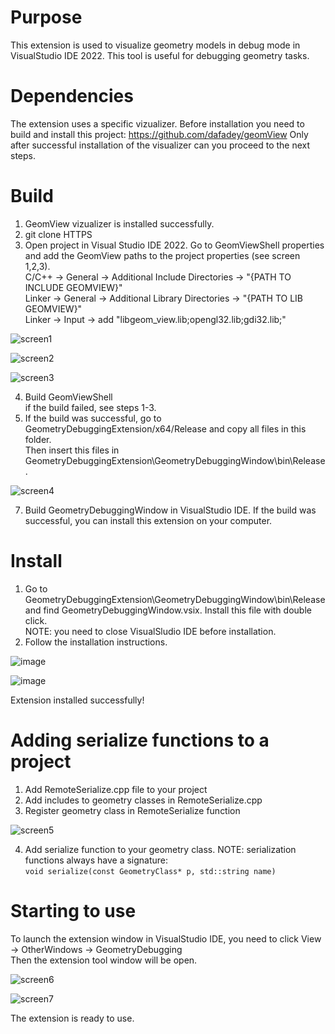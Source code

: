 # Purpose
This extension is used to visualize geometry models in debug mode in VisualStudio IDE 2022.
This tool is useful for debugging geometry tasks.

# Dependencies
The extension uses a specific vizualizer. Before installation you need to build and install this project:
https://github.com/dafadey/geomView
Only after successful installation of the visualizer can you proceed to the next steps.

# Build
1. GeomView vizualizer is installed successfully.
2. git clone HTTPS
3. Open project in Visual Studio IDE 2022. Go to GeomViewShell properties and add the GeomView paths to the project properties (see screen 1,2,3).  
C/C++ -> General -> Additional Include Directories -> "{PATH TO INCLUDE GEOMVIEW}"  
Linker -> General -> Additional Library Directories -> "{PATH TO LIB GEOMVIEW}"  
Linker -> Input -> add "libgeom_view.lib;opengl32.lib;gdi32.lib;"  

![screen1](https://github.com/gekudera/GeometryDebuggingExtension/assets/67547100/1457357a-60bf-442a-8827-a69f32a1d3de)

![screen2](https://github.com/gekudera/GeometryDebuggingExtension/assets/67547100/a39b23e3-e158-4911-83a7-61bbbc253993)

![screen3](https://github.com/gekudera/GeometryDebuggingExtension/assets/67547100/1f460d99-b440-4596-9ee3-9c2d926b27a7)

4. Build GeomViewShell  
if the build failed, see steps 1-3.  
5. If the build was successful, go to GeometryDebuggingExtension/x64/Release and copy all files in this folder.  
Then insert this files in GeometryDebuggingExtension\GeometryDebuggingWindow\bin\Release.

![screen4](https://github.com/gekudera/GeometryDebuggingExtension/assets/67547100/b98c7bee-207f-4dde-bfe3-512b1dbf91de)

7. Build GeometryDebuggingWindow in VisualStudio IDE.
If the build was successful, you can install this extension on your computer.

# Install
1. Go to GeometryDebuggingExtension\GeometryDebuggingWindow\bin\Release and find GeometryDebuggingWindow.vsix. Install this file with double click.  
NOTE: you need to close VisualSludio IDE before installation.
3. Follow the installation instructions.

![image](https://github.com/gekudera/GeometryDebuggingExtension/assets/67547100/a3a2df47-adf8-4204-9e28-9765b76545af)

![image](https://github.com/gekudera/GeometryDebuggingExtension/assets/67547100/cb6c4249-296e-4e16-8b77-b562142ab38c)

Extension installed successfully!

# Adding serialize functions to a project
1. Add RemoteSerialize.cpp file to your project
2. Add includes to geometry classes in RemoteSerialize.cpp
3. Register geometry class in RemoteSerialize function
   
![screen5](https://github.com/gekudera/GeometryDebuggingExtension/assets/67547100/601b15cb-37e8-4851-951d-462d545e01c4)

4. Add serialize function to your geometry class.
NOTE: serialization functions always have a signature:  
`void serialize(const GeometryClass* p, std::string name)`

# Starting to use
To launch the extension window in VisualStudio IDE, you need to click View -> OtherWindows -> GeometryDebugging  
Then the extension tool window will be open.

![screen6](https://github.com/gekudera/GeometryDebuggingExtension/assets/67547100/10cd927d-3c30-4fe1-9c4f-81cd7f8ee01a)

![screen7](https://github.com/gekudera/GeometryDebuggingExtension/assets/67547100/a4813172-d165-40d1-8030-b39b76877862)

The extension is ready to use.
